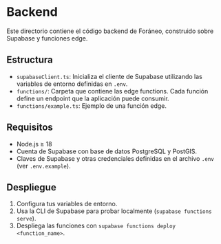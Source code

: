 # Backend

Este directorio contiene el código backend de Foráneo, construido sobre Supabase y funciones edge.

## Estructura

- `supabaseClient.ts`: Inicializa el cliente de Supabase utilizando las variables de entorno definidas en `.env`.
- `functions/`: Carpeta que contiene las edge functions. Cada función define un endpoint que la aplicación puede consumir.
- `functions/example.ts`: Ejemplo de una función edge.

## Requisitos

- Node.js ≥ 18
- Cuenta de Supabase con base de datos PostgreSQL y PostGIS.
- Claves de Supabase y otras credenciales definidas en el archivo `.env` (ver `.env.example`).

## Despliegue

1. Configura tus variables de entorno.
2. Usa la CLI de Supabase para probar localmente (`supabase functions serve`).
3. Despliega las funciones con `supabase functions deploy <function_name>`.
